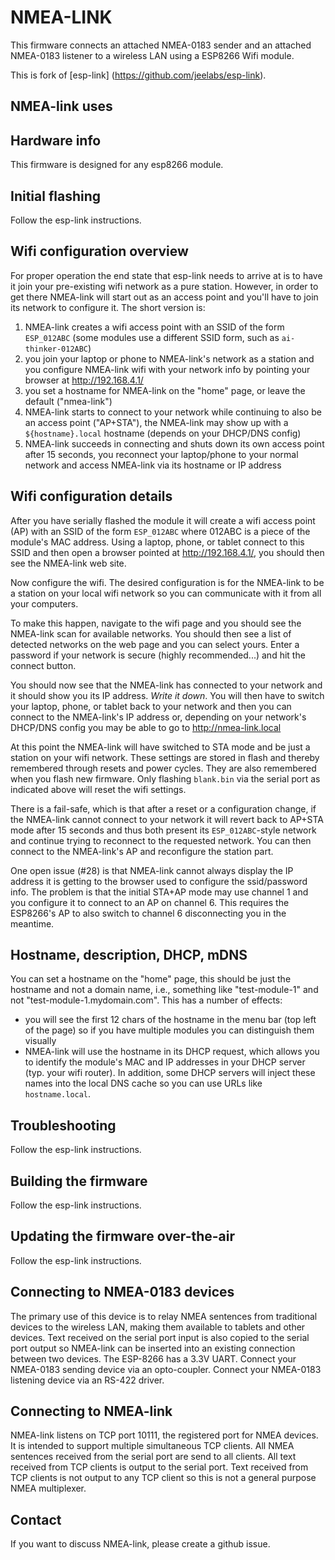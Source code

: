 NMEA-LINK
========

This firmware connects an attached NMEA-0183 sender and an attached NMEA-0183 listener to 
 a wireless LAN using a ESP8266 Wifi module.

This is fork of [esp-link] (https://github.com/jeelabs/esp-link).

NMEA-link uses
--------------

Hardware info
-------------
This firmware is designed for any esp8266 module.

Initial flashing
----------------
Follow the esp-link instructions.

Wifi configuration overview
------------------
For proper operation the end state that esp-link needs to arrive at is to have it
join your pre-existing wifi network as a pure station.
However, in order to get there NMEA-link will start out as an access point and you'll have
to join its network to configure it. The short version is:
 1. NMEA-link creates a wifi access point with an SSID of the form `ESP_012ABC` (some modules
    use a different SSID form, such as `ai-thinker-012ABC`)
 2. you join your laptop or phone to NMEA-link's network as a station and you configure
    NMEA-link wifi with your network info by pointing your browser at http://192.168.4.1/
 3. you set a hostname for NMEA-link on the "home" page, or leave the default ("nmea-link")
 4. NMEA-link starts to connect to your network while continuing to also be an access point
    ("AP+STA"), the NMEA-link may show up with a `${hostname}.local` hostname
    (depends on your DHCP/DNS config)
 4. NMEA-link succeeds in connecting and shuts down its own access point after 15 seconds,
    you reconnect your laptop/phone to your normal network and access NMEA-link via its hostname
    or IP address

Wifi configuration details
--------------------------
After you have serially flashed the module it will create a wifi access point (AP) with an
SSID of the form `ESP_012ABC` where 012ABC is a piece of the module's MAC address.
Using a laptop, phone, or tablet connect to this SSID and then open a browser pointed at
http://192.168.4.1/, you should then see the NMEA-link web site.

Now configure the wifi. The desired configuration is for the NMEA-link to be a
station on your local wifi network so you can communicate with it from all your computers.

To make this happen, navigate to the wifi page and you should see the NMEA-link scan
for available networks. You should then see a list of detected networks on the web page and you
can select yours.
Enter a password if your network is secure (highly recommended...) and hit the connect button.

You should now see that the NMEA-link has connected to your network and it should show you
its IP address. _Write it down_. You will then have to switch your laptop, phone, or tablet
back to your network and then you can connect to the NMEA-link's IP address or, depending on your
network's DHCP/DNS config you may be able to go to http://nmea-link.local

At this point the NMEA-link will have switched to STA mode and be just a station on your
wifi network. These settings are stored in flash and thereby remembered through resets and
power cycles. They are also remembered when you flash new firmware. Only flashing `blank.bin`
via the serial port as indicated above will reset the wifi settings.

There is a fail-safe, which is that after a reset or a configuration change, if the NMEA-link
cannot connect to your network it will revert back to AP+STA mode after 15 seconds and thus
both present its `ESP_012ABC`-style network and continue trying to reconnect to the requested network.
You can then connect to the NMEA-link's AP and reconfigure the station part.

One open issue (#28) is that NMEA-link cannot always display the IP address it is getting to the browser
used to configure the ssid/password info. The problem is that the initial STA+AP mode may use
channel 1 and you configure it to connect to an AP on channel 6. This requires the ESP8266's AP
to also switch to channel 6 disconnecting you in the meantime. 

Hostname, description, DHCP, mDNS
---------------------------------
You can set a hostname on the "home" page, this should be just the hostname and not a domain
name, i.e., something like "test-module-1" and not "test-module-1.mydomain.com".
This has a number of effects:
- you will see the first 12 chars of the hostname in the menu bar (top left of the page) so
  if you have multiple modules you can distinguish them visually
- NMEA-link will use the hostname in its DHCP request, which allows you to identify the module's
  MAC and IP addresses in your DHCP server (typ. your wifi router). In addition, some DHCP
  servers will inject these names into the local DNS cache so you can use URLs like
  `hostname.local`.

Troubleshooting
---------------
Follow the esp-link instructions.

Building the firmware
---------------------
Follow the esp-link instructions.

Updating the firmware over-the-air
---------------------
Follow the esp-link instructions.

Connecting to NMEA-0183 devices
-------------------------------
The primary use of this device is to relay NMEA sentences from traditional
 devices to the wireless LAN, making them available to tablets and other devices.
Text received on the serial port input is also copied to the serial port output
 so NMEA-link can be inserted into an existing connection between two devices.
The ESP-8266 has a 3.3V UART. Connect your NMEA-0183 sending device via an opto-coupler.
 Connect your NMEA-0183 listening device via an RS-422 driver.

Connecting to NMEA-link
-----------------------
NMEA-link listens on TCP port 10111, the registered port for NMEA devices.
 It is intended to support multiple simultaneous TCP clients.
All NMEA sentences received from the serial port are send to all clients.
All text received from TCP clients is output to the serial port.
Text received from TCP clients is not output to any TCP client so this is not a general purpose NMEA multiplexer.

Contact
-------
If you want to discuss NMEA-link, please create a github issue.
